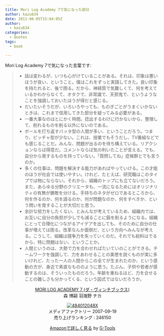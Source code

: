 ```yaml
---
title: Mori Log Academy 7で気になった部分
author: kazu634
date: 2011-06-05T15:04:05Z
author:
  - kazu634
categories:
  - Quotes
tags:
  - book

---
```

Mori Log Academy 7で気になった言葉です:

>   * 話は変わるが、いつも心がけていることがある。それは、印象は悪いほうが良い、ということ。僕はこれをずっと実践してきた。良い印象を持たれると、後で困る。だから、神経質で気難しくて、何を考えているかわからなくて、オタクで、非常識で、天邪鬼で、というようなことを強調しておいたほうが得だと感じる。
>   * だいたいそうだが、いろいろやっても、ものぎごとがうまくいかないときは、これまで信用してきた部分を疑ってみる必要がある。
>   * 一番大事なのはとにかく時間。捻出するわけに行かないから、整理して、削れるものを削る以外にないのである。
>   * ボールを打ち返すバッタ型の人間が多い、ということだろう。つまり、ピッチャ型が少ない。これは、授業でもそうだし、TV番組などでも感じることだ。みんな、問題が出るのを待ち構えている。リアクションならば得意だ。コメントならば気の利いたことが言える。でも、自分から発するものを持っていない。「質問してね」症候群とでも言うのか。
>   * 多くの仕事は、問題を解決する能力があればやっていける。この才能のほうが社会では使いやすい。けれど、たとえば、研究職はこのタイプでは物にならない。それから、組織のトップにも立てないだろう。また、あらゆる分野のクリエータも、一流になるためにはオリジナリティの有無が勝敗を分ける。手持ちのネタがゼロであるところから、何を作るのか、何を語るのか、何が問題なのか、何をすべきか、という問いを発することが大切だと思う。
>   * 余計な努力をしたくない、とみんなが考えているため、組織内では、お互いに自分の負担が少しでも減ることに鎬を削るようになる。組織にとって合理化につながるアイデアを出しても、そのために自分の仕事が増えては困る。改革なんか面倒だ、という方向へみんなが考える。こうして、組織は競争力を失っていくのだ。それでも給料はでるから、特に問題はない、ということか。
>   * 人間というのは、大勢で力を合わせればたいていのことができる。チームワークを強調して、力をあわせることの美徳を説くものが実に多いけれど、たった一人の人間からこの全てが生まれたのか、という感動の方が、身近で素直なもののように思う。たぶん、子供や若者が感動するのは、そういったものだろう。年齢を重ねるほど、力を合せることの難しさも分かってくる、という図式ではないだろうか。
<p style="text-align: center;">
<a href="http://www.amazon.co.jp/MORI-LOG-ACADEMY-7-%E3%83%80%E3%83%BB%E3%83%B4%E3%82%A3%E3%83%B3%E3%83%81%E3%83%96%E3%83%83%E3%82%AF%E3%82%B9/dp/484012048X%3FSubscriptionId%3D15SMZCTB9V8NGR2TW082%26tag%3Dsimsnes-22%26linkCode%3Dxm2%26camp%3D2025%26creative%3D165953%26creativeASIN%3D484012048X" onclick="__gaTracker('send', 'event', 'outbound-article', 'http://www.amazon.co.jp/MORI-LOG-ACADEMY-7-%E3%83%80%E3%83%BB%E3%83%B4%E3%82%A3%E3%83%B3%E3%83%81%E3%83%96%E3%83%83%E3%82%AF%E3%82%B9/dp/484012048X%3FSubscriptionId%3D15SMZCTB9V8NGR2TW082%26tag%3Dsimsnes-22%26linkCode%3Dxm2%26camp%3D2025%26creative%3D165953%26creativeASIN%3D484012048X', 'MORI LOG ACADEMY 7 (ダ・ヴィンチブックス)');" target="_blank">MORI LOG ACADEMY 7 (ダ・ヴィンチブックス)</a><img style="border: none;" src="http://www.assoc-amazon.jp/e/ir?t=simsnes-22&l=ur2&o=9" alt="" width="1" height="1" /><br /> 森 博嗣 羽海野 チカ
</p>

<p style="text-align: center;">
<a href="http://www.amazon.co.jp/MORI-LOG-ACADEMY-7-%E3%83%80%E3%83%BB%E3%83%B4%E3%82%A3%E3%83%B3%E3%83%81%E3%83%96%E3%83%83%E3%82%AF%E3%82%B9/dp/484012048X%3FSubscriptionId%3D15SMZCTB9V8NGR2TW082%26tag%3Dsimsnes-22%26linkCode%3Dxm2%26camp%3D2025%26creative%3D165953%26creativeASIN%3D484012048X" onclick="__gaTracker('send', 'event', 'outbound-article', 'http://www.amazon.co.jp/MORI-LOG-ACADEMY-7-%E3%83%80%E3%83%BB%E3%83%B4%E3%82%A3%E3%83%B3%E3%83%81%E3%83%96%E3%83%83%E3%82%AF%E3%82%B9/dp/484012048X%3FSubscriptionId%3D15SMZCTB9V8NGR2TW082%26tag%3Dsimsnes-22%26linkCode%3Dxm2%26camp%3D2025%26creative%3D165953%26creativeASIN%3D484012048X', '');" target="_blank"><img class="aligncenter" src="https://images-na.ssl-images-amazon.com/images/I/516nYaNEWRL._SL160_.jpg" border="0" alt="484012048X" /></a><br /> <span>メディアファクトリー 2007-09-19<br /> 売り上げランキング : 246150</span>
</p>

<span></span>

<p style="text-align: center;">
<span><a href="http://www.amazon.co.jp/MORI-LOG-ACADEMY-7-%E3%83%80%E3%83%BB%E3%83%B4%E3%82%A3%E3%83%B3%E3%83%81%E3%83%96%E3%83%83%E3%82%AF%E3%82%B9/dp/484012048X%3FSubscriptionId%3D15SMZCTB9V8NGR2TW082%26tag%3Dsimsnes-22%26linkCode%3Dxm2%26camp%3D2025%26creative%3D165953%26creativeASIN%3D484012048X" onclick="__gaTracker('send', 'event', 'outbound-article', 'http://www.amazon.co.jp/MORI-LOG-ACADEMY-7-%E3%83%80%E3%83%BB%E3%83%B4%E3%82%A3%E3%83%B3%E3%83%81%E3%83%96%E3%83%83%E3%82%AF%E3%82%B9/dp/484012048X%3FSubscriptionId%3D15SMZCTB9V8NGR2TW082%26tag%3Dsimsnes-22%26linkCode%3Dxm2%26camp%3D2025%26creative%3D165953%26creativeASIN%3D484012048X', 'Amazonで詳しく見る');" target="_blank">Amazonで詳しく見る</a></span><span> by <a href="http://www.goodpic.com/mt/aws/index.html" onclick="__gaTracker('send', 'event', 'outbound-article', 'http://www.goodpic.com/mt/aws/index.html', 'G-Tools');">G-Tools</a></span>
</p>
